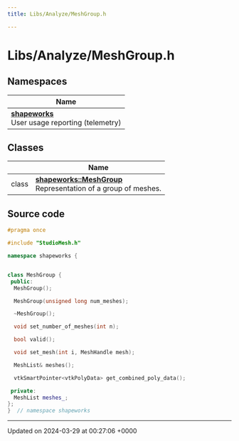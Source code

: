 ```yaml
---
title: Libs/Analyze/MeshGroup.h

---
```


# Libs/Analyze/MeshGroup.h



## Namespaces

| Name           |
| -------------- |
| **[shapeworks](../Namespaces/namespaceshapeworks.md)** <br>User usage reporting (telemetry)  |

## Classes

|                | Name           |
| -------------- | -------------- |
| class | **[shapeworks::MeshGroup](../Classes/classshapeworks_1_1MeshGroup.md)** <br>Representation of a group of meshes.  |




## Source code

```cpp
#pragma once

#include "StudioMesh.h"

namespace shapeworks {


class MeshGroup {
 public:
  MeshGroup();

  MeshGroup(unsigned long num_meshes);

  ~MeshGroup();

  void set_number_of_meshes(int n);

  bool valid();

  void set_mesh(int i, MeshHandle mesh);

  MeshList& meshes();

  vtkSmartPointer<vtkPolyData> get_combined_poly_data();

 private:
  MeshList meshes_;
};
}  // namespace shapeworks
```


-------------------------------

Updated on 2024-03-29 at 00:27:06 +0000
